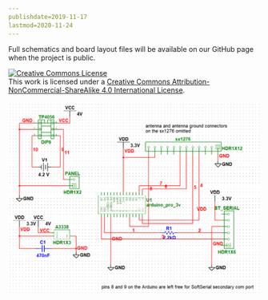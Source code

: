 ```yaml
---
publishdate=2019-11-17
lastmod=2020-11-24
---
```


Full schematics and board layout files will be available on our GitHub page when the project is public.

<a rel="license" href="http://creativecommons.org/licenses/by-nc-sa/4.0/"><img alt="Creative Commons License" style="border-width:0" src="https://i.creativecommons.org/l/by-nc-sa/4.0/80x15.png" /></a><br />This work is licensed under a <a rel="license" href="http://creativecommons.org/licenses/by-nc-sa/4.0/">Creative Commons Attribution-NonCommercial-ShareAlike 4.0 International License</a>.

![Schematic for CellSol Arduino Repeater Pylon](ref_schematic.png)